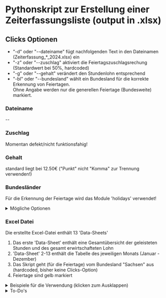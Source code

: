# Pythonskript zur Erstellung einer Zeiterfassungsliste (output in .xlsx)

## Clicks Optionen

- "-d" oder "--dateiname" fügt nachfolgenden Text in den Dateinamen (Zeiterfassung_*_2024.xlsx) ein
- "-z" oder "--zuschlag" aktiviert die Feiertagszuschlagsrechung (Standardwert bei 50%, hardcoded)
- "-g" oder "--gehalt" verändert den Stundenlohn entsprechend
- "-bl" oder "--bundesland" wählt ein Bundesland für die korrekte Erkennung von Feiertagen. </br>   Ohne Angabe werden nur die generellen Feiertage (Bundesweite) markiert.

### Dateiname

--

### Zuschlag

Momentan defekt/nicht funktionsfahig!

### Gehalt

standard liegt bei 12.50€ ("Punkt" nicht "Komma" zur Trennung verwenden!)


### Bundesländer

Für die Erkennung der Feiertage wird das Module 'holidays' verwendet!

<details>
   <summary> Mögliche Optionen</summary>
</br>
   
   1. BB (Brandenburg)
   2. BE (Berlin)
   3. BW (Baden-Württemberg)
   4. BY (Bayern)
   5. HB (Bremen)
   6. HE (Hessen)
   7. HH (Hamburg)
   8. MV (Mecklenburg-Vorpommern)
   9. NI (Niedersachsen)
   10. NW (Nordrhein-Westfalen)
   11. RP (Rheinland-Pfalz)
   12. SH (Schleswig-Holstein)
   13. SL (Saarland)
   14. SN (Sachsen)
   15. ST (Sachsen-Anhalt)
   16. TH (Thüringen)

</details>

### Excel Datei

Die erstellte Excel-Datei enthält 13 'Data-Sheets'

   1. Das erste 'Data-Sheet' enthält eine Gesamtübersicht der geleisteten Stunden und des gesamt erwirtschafteten Lohn
   2. 'Data-Sheet' 2-13 enthält die Tabelle des jeweiligen Monats (Januar - Dezember)
   3. Das Skript geht (für die Feiertage) vom Bundesland "Sachsen" aus (hardcoded, bisher keine Clicks-Option)
   4. Feiertage sind gelb markiert

<details>
<summary> Beispiele für die Verwendung (klicken zum Ausklappen)</summary>

### Standardverwendung
```bash
py main.py
```
Erstellt eine Excel-Datei mit Standardstundenlohn (12,50€) ohne Feiertagszuschlag

### Mit angepasstem Stundenlohn
```bash
py main.py --gehalt 14.50
```

```bash
py main.py -g 14.50
```
Verwendet 14,50€ als Stundenlohn

### Mit Feiertagszuschlag
```bash
py main.py --zuschlag
```

```bash
py main.py -z
```

### Definition Bundesland (Bsp.: Sachsen)
```bash
py main.py --bundesland SN
```

```bash
py main.py -bl SN
```
Aktiviert die Feiertagszuschlagsberechnung (50%)

### Mit eigenem Dateinamen
```bash
py main.py --dateiname MeineZeiterfassung
```

```bash
py main.py -d MeineZeiterfassung
```
Erstellt "Zeitplan_MeineZeiterfassung_2024.xlsx"

### Alle Optionen kombiniert
```bash
py main.py -d MeineZeiterfassung -g 14.50 -z
```
Verwendet alle verfügbaren Optionen
</details>

<details>
   <summary> To-Do's</summary>
</br>
   
   1. DONE! Clicks-Option zur Auswahl des Bundeslandes (für korrekte Eintragung Feiertage)
   2. DONE! Grundgehalt als feste Konstante auf 'Data-Sheet' 1 (zur einfachen Anpassung)
   3. Clicks-Option zur genauen Definition des Feiertagzuschlages & Wochenend- & Nachtzuschläge (entsprechende Clicks-Option)
   4. GUI für nutzerfreundlichere Bedienung (Custom TKinter)
      
   
</details>



